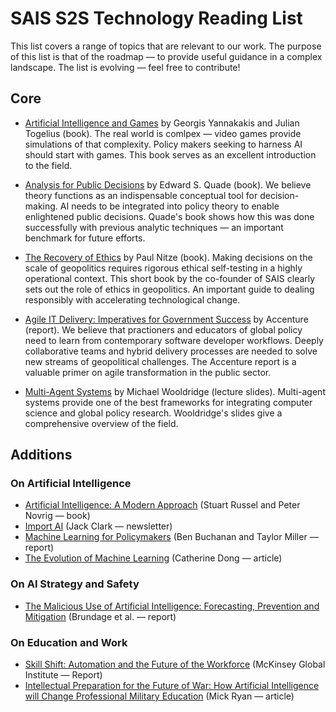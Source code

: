 # SAIS S2S Technology Reading List

This list covers a range of topics that are relevant to our work. The purpose of this list is that of the roadmap — to provide useful guidance in a complex landscape. The list is evolving — feel free to contribute!

## Core

* [Artificial Intelligence and Games](https://www.amazon.com/Artificial-Intelligence-Games-Georgios-Yannakakis/dp/3319635182/ref=sr_1_3?s=books&ie=UTF8&qid=1530642605&sr=1-3&keywords=Artificial+Intelligence+and+Games) by Georgis Yannakakis and Julian Togelius (book). The real world is comlpex — video games provide simulations of that complexity. Policy makers seeking to harness AI should start with games. This book serves as an excellent introduction to the field. 

* [Analysis for Public Decisions](https://www.amazon.com/Analysis-Public-Decisions-Edward-Quade/dp/0130521272) by Edward S. Quade (book). We believe theory functions as an indispensable conceptual tool for decision-making. AI needs to be integrated into policy theory to enable enlightened public decisions. Quade's book shows how this was done successfully with previous analytic techniques — an important benchmark for future efforts. 

* [The Recovery of Ethics](https://books.google.com/books/about/The_recovery_of_ethics.html?id=ZoUQAQAAIAAJ) by Paul Nitze (book). Making decisions on the scale of geopolitics requires rigorous ethical self-testing in a highly operational context. This short book by the co-founder of SAIS clearly sets out the role of ethics in geopolitics. An important guide to dealing responsibly with accelerating technological change. 

* [Agile IT Delivery: Imperatives for Government Success](https://www.accenture.com/t20170928T154122Z__w__/us-en/_acnmedia/PDF-61/Accenture-Agile-Report-2017-FINAL-New.pdf#zoom=50) by Accenture (report). We believe that practioners and educators of global policy need to learn from contemporary software developer workflows. Deeply collaborative teams and hybrid delivery processes are needed to solve new streams of geopolitical challenges. The Accenture report is a valuable primer on agile transformation in the public sector. 

* [Multi-Agent Systems](http://www.cs.ox.ac.uk/people/michael.wooldridge/pubs/imas/distrib/pdf-index.html) by Michael Wooldridge (lecture slides). Multi-agent systems provide one of the best frameworks for integrating computer science and global policy research. Wooldridge's slides give a comprehensive overview of the field. 

## Additions

### On Artificial Intelligence

* [Artificial Intelligence: A Modern Approach](https://www.amazon.com/Artificial-Intelligence-Approach-Stuart-Russell/dp/9332543518/ref=sr_1_1?s=books&ie=UTF8&qid=1533677407&sr=1-1&keywords=Artificial+Intelligence%3A+A+Modern+Approach) (Stuart Russel and Peter Novrig — book)
* [Import AI](https://jack-clark.net/) (Jack Clark — newsletter)
* [Machine Learning for Policymakers](https://www.belfercenter.org/sites/default/files/files/publication/MachineLearningforPolicymakers.pdf) (Ben Buchanan and Taylor Miller — report)
* [The Evolution of Machine Learning](https://techcrunch.com/2017/08/08/the-evolution-of-machine-learning/) (Catherine Dong — article)

### On AI Strategy and Safety

* [The Malicious Use of Artificial Intelligence: Forecasting, Prevention and Mitigation](https://arxiv.org/ftp/arxiv/papers/1802/1802.07228.pdf) (Brundage et al. — report)

### On Education and Work

* [Skill Shift: Automation and the Future of the Workforce](https://www.mckinsey.com/~/media/mckinsey/featured%20insights/future%20of%20organizations/skill%20shift%20automation%20and%20the%20future%20of%20the%20workforce/mgi-skill-shift-automation-and-future-of-the-workforce-may-2018.ashx) (McKinsey Global Institute — Report)
* [Intellectual Preparation for the Future of War: How Artificial Intelligence will Change Professional Military Education](https://warontherocks.com/2018/07/intellectual-preparation-for-future-war-how-artificial-intelligence-will-change-professional-military-education/) (Mick Ryan — article)
